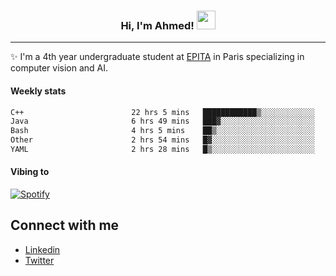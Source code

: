 <!-- Heading -->
<h3 align="center"> Hi, I'm Ahmed! <img src = "https://raw.githubusercontent.com/MartinHeinz/MartinHeinz/master/wave.gif" width = 30px></h3>

<!-- About section -->
---
✨ I'm a 4th year undergraduate student at <a href="https://www.epita.fr/en/">EPITA</a> in Paris specializing in computer vision and AI.

<h4 align ="left"> Weekly stats </h4>

<!--START_SECTION:waka-->

```txt
C++                        22 hrs 5 mins   ████████████▒░░░░░░░░░░░░   49.10 %
Java                       6 hrs 49 mins   ███▓░░░░░░░░░░░░░░░░░░░░░   15.16 %
Bash                       4 hrs 5 mins    ██▒░░░░░░░░░░░░░░░░░░░░░░   09.09 %
Other                      2 hrs 54 mins   █▓░░░░░░░░░░░░░░░░░░░░░░░   06.46 %
YAML                       2 hrs 28 mins   █▒░░░░░░░░░░░░░░░░░░░░░░░   05.49 %
```

<!--END_SECTION:waka-->

<h4 align ="left">Vibing to</h4>

[![Spotify](https://novatorem-ten-lyart.vercel.app/api/spotify)](https://open.spotify.com/user/31knevkvll66tzc3gqtoi6ngjbre)

<!-- Connect section -->

## Connect with me
  * <a href="https://www.linkedin.com/in/ahmed-hassayoune">Linkedin</a>
  * <a href="https://twitter.com/Ahmedhassaaa">Twitter</a>

<!-- Connect section: END -->

